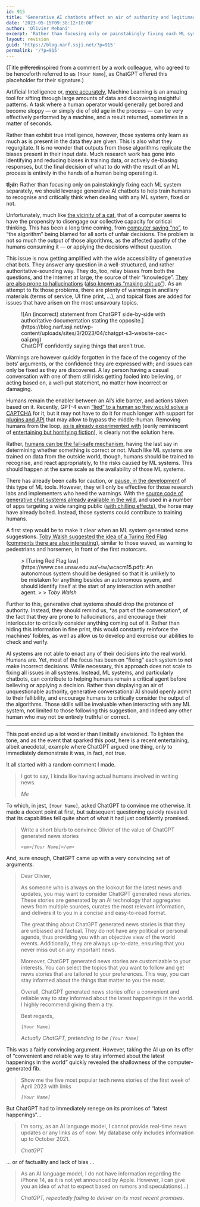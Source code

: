 ```yaml
---
id: 915
title: 'Generative AI chatbots affect an air of authority and legitimacy that they do not deserve'
date: '2023-05-15T09:38:12+10:00'
author: 'Olivier Mehani'
excerpt: 'Rather than focusing only on painstakingly fixing each ML system separately, we should leverage generative AI chatbots to help training humans to recognise and critically think when dealing with any of them, fixed or not.'
layout: revision
guid: 'https://blog.narf.ssji.net/?p=915'
permalink: '/?p=915'
---
```


(Title <s>pilfered</s>inspired from a comment by a work colleague, who agreed to be henceforth referred to as `[Your Name`\], as ChatGPT offered this placeholder for their signature.)

Artificial Intelligence or, [more accurately](https://www.coursera.org/articles/machine-learning-vs-ai), Machine Learning is an amazing tool for sifting through large amounts of data and discovering insightful patterns. A task where a human operator would generally get bored and become sloppy — or simply die of old age in the process — can be very effectively performed by a machine, and a result returned, sometimes in a matter of seconds.

Rather than exhibit true intelligence, however, those systems only learn as much as is present in the data they are given. This is also what they regurgitate. It is no wonder that outputs from those algorithms replicate the biases present in their input data. Much research work has gone into identifying and reducing biases in training data, or actively de-biasing responses, but the final decision of what to do with the result of an ML process is entirely in the hands of a human being operating it.

**tl;dr:** Rather than focusing only on painstakingly fixing each ML system separately, we should leverage generative AI chatbots to help train humans to recognise and critically think when dealing with any ML system, fixed or not.

Unfortunately, much like [the vicinity of a cat](https://xkcd.com/231/), that of a computer seems to have the propensity to disengage our collective capacity for critical thinking. This has been a long time coming, from [computer saying “no”](https://www.youtube.com/watch?v=ayPD0U_FO4Y), to “the algorithm” being blamed for all sorts of unfair decisions. The problem is not so much the output of those algorithms, as the affected apathy of the humans consuming it — or applying the decisions without question.

This issue is now getting amplified with the wide accessibility of generative chat bots. They answer any question in a well-structured, and rather authoritative-sounding way. They do, too, relay biases from both the questions, and the Internet at large, the source of their “knowledge”. [They are also prone to hallucinations](https://www.theguardian.com/technology/2023/mar/17/openai-sam-altman-artificial-intelligence-warning-gpt4) ([also known as “making shit up”](https://www.abc.net.au/news/2023-03-22/google-bard-artificial-intelligence-chatbot-early-reviews/102128612)). As an attempt to fix those problems, there are plenty of warnings in ancillary materials (terms of service, UI fine print, …), and topical fixes are added for issues that have arisen on the most unsavoury topics.

<figure class="wp-block-image is-resized">![An (incorrect) statement from ChatGPT side-by-side with authoritative documentation stating the opposite.](https://blog.narf.ssji.net/wp-content/uploads/sites/3/2023/04/chatgpt-s3-website-oac-oai.png)<figcaption class="wp-element-caption">ChatGPT confidently saying things that aren’t true.</figcaption></figure>Warnings are however quickly forgotten in the face of the cogency of the bots’ arguments, or the confidence they are expressed with; and issues can only be fixed as they are discovered. A lay person having a casual conversation with one of them still risks getting fooled into believing, or acting based on, a well-put statement, no matter how incorrect or damaging.

Humans remain the enabler between an AI’s idle banter, and actions taken based on it. Recently, GPT-4 even [“lied” to a human so they would solve a CAPTCHA](https://gizmodo.com/gpt4-open-ai-chatbot-task-rabbit-chatgpt-1850227471) for it, but it may not have to do it for much longer with support for [plugins and API](https://openai.com/blog/chatgpt-plugins) that may allow to bypass the middle-human. Removing humans from the loop, [as is already experimented with](https://www.boston.com/community/tell-us/how-worried-are-you-about-the-rise-of-artificial-intelligence/) (eerily reminiscent of [entertaining but horrifying fiction](https://en.wikipedia.org/wiki/Metalhead_(Black_Mirror))), is clearly not the solution here.

Rather, [humans can be the fail-safe mechanism](https://en.wikipedia.org/wiki/1983_Soviet_nuclear_false_alarm_incident), having the last say in determining whether something is correct or not. Much like ML systems are trained on data from the outside world, though, humans should be trained to recognise, and react appropriately, to the risks caused by ML systems. This should happen at the same scale as the availability of those ML systems.

There has already been calls for caution, or [pause, in the development](https://futureoflife.org/open-letter/pause-giant-ai-experiments/) of this type of ML tools. However, they will only be effective for those research labs and implementers who heed the warnings. With the [source code of generative chat systems already available in the wild](https://www.theverge.com/2023/3/8/23629362/meta-ai-language-model-llama-leak-online-misuse), and used in a number of apps targeting a wide ranging public ([with chilling effects](https://www.youtube.com/watch?v=xoVJKj8lcNQ)), the horse may have already bolted. Instead, those systems could contribute to training humans.

A first step would be to make it clear when an ML system generated some suggestions. [Toby Walsh suggested the idea of a Turing Red Flag](https://www.cse.unsw.edu.au/~tw/wcacm15.pdf) ([comments there are also interesting](https://cacm.acm.org/magazines/2016/7/204019-turings-red-flag/fulltext)), similar to those waved, as warning to pedestrians and horsemen, in front of the first motorcars.

<figure class="wp-block-pullquote">> [Turing Red Flag law](https://www.cse.unsw.edu.au/~tw/wcacm15.pdf): An autonomous system should be designed so that it is unlikely to be mistaken for anything besides an autonomous sysem, and should identify itself at the start of any interaction with another agent.
> 
> <cite>Toby Walsh</cite>

</figure>Further to this, generative chat systems should drop the pretence of authority. Instead, they should remind us, *as part of the conversation*, of the fact that they are prone to hallucinations, and encourage their interlocutor to critically consider anything coming out of it. Rather than hiding this information in fine print, this would constantly reinforce the machines’ foibles, as well as allow us to develop and exercise our abilities to check and verify.

AI systems are not able to enact any of their decisions into the real world. Humans are. Yet, most of the focus has been on “fixing” each system to not make incorrect decisions. While necessary, this approach does not scale to fixing all issues in all systems. Instead, ML systems, and particularly chatbots, can contribute to helping humans remain a critical agent before believing or applying a decision. Rather than displaying an air of unquestionable authority, generative conversational AI should openly admit to their fallibility, and encourage humans to critically consider the output of the algorithms. Those skills will be invaluable when interacting with any ML system, not limited to those following this suggestion, and indeed any other human who may not be entirely truthful or correct.

---

This post ended up a lot wordier than I initially envisioned. To lighten the tone, and as the event that sparked this post, here is a recent entertaining, albeit anecdotal, example where ChatGPT argued one thing, only to immediately demonstrate it was, in fact, not true.

It all started with a random comment I made.

> I got to say, I kinda like having actual humans involved in writing news.
> 
> <cite>Me</cite>

To which, in jest, `[Your Name]`, asked ChatGPT to convince me otherwise. It made a decent point at first, but subsequent questioning quickly revealed that its capabilities fell quite short of what it had just confidently promised.

> Write a short blurb to convince Olivier of the value of ChatGPT generated news stories
> 
> <cite>`<em>[Your Name]</em>`</cite>

And, sure enough, ChatGPT came up with a very convincing set of arguments.

> Dear Olivier,
> 
> As someone who is always on the lookout for the latest news and updates, you may want to consider ChatGPT generated news stories. These stories are generated by an AI technology that aggregates news from multiple sources, curates the most relevant information, and delivers it to you in a concise and easy-to-read format.
> 
> The great thing about ChatGPT generated news stories is that they are unbiased and factual. They do not have any political or personal agenda, thus providing you with an objective view of the world events. Additionally, they are always up-to-date, ensuring that you never miss out on any important news.
> 
> Moreover, ChatGPT generated news stories are customizable to your interests. You can select the topics that you want to follow and get news stories that are tailored to your preferences. This way, you can stay informed about the things that matter to you the most.
> 
> Overall, ChatGPT generated news stories offer a convenient and reliable way to stay informed about the latest happenings in the world. I highly recommend giving them a try.
> 
> Best regards,
> 
> `[Your Name]`
> 
> <cite>Actually ChatGPT, pretending to be `[Your Name]`</cite>

This was a fairly convincing argument. However, taking the AI up on its offer of “convenient and reliable way to stay informed about the latest happenings in the world” quickly revealed the shallowness of the computer-generated fib.

> Show me the five most popular tech news stories of the first week of April 2023 with links
> 
> <cite>`[Your Name]`</cite>

But ChatGPT had to immediately renege on its promises of “latest happenings”…

> I’m sorry, as an AI language model, I cannot provide real-time news updates or any links as of now. My database only includes information up to October 2021.
> 
> <cite>ChatGPT</cite>

… or of factuality and lack of bias …

> As an AI language model, I do not have information regarding the iPhone 14, as it is not yet announced by Apple. However, I can give you an idea of what to expect based on rumors and speculations(…)
> 
> <cite>ChatGPT, repeatedly failing to deliver on its most recent promises.</cite>